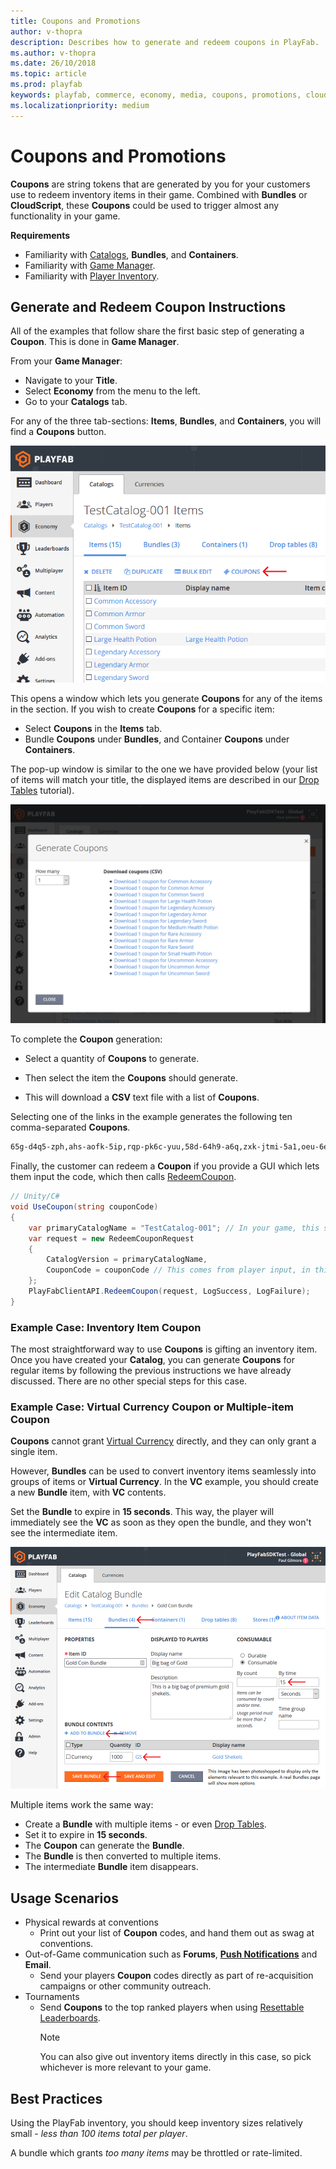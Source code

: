 ```yaml
---
title: Coupons and Promotions
author: v-thopra
description: Describes how to generate and redeem coupons in PlayFab.
ms.author: v-thopra
ms.date: 26/10/2018
ms.topic: article
ms.prod: playfab
keywords: playfab, commerce, economy, media, coupons, promotions, cloudscript
ms.localizationpriority: medium
---
```


# Coupons and Promotions

**Coupons** are string tokens that are generated by you for your customers use to redeem inventory items in their game. Combined with **Bundles** or **CloudScript**, these **Coupons** could be used to trigger almost any functionality in your game.

**Requirements**

- Familiarity with [Catalogs](../items/catalogs.md), **Bundles**, and **Containers**.
- Familiarity with [Game Manager](../../config/gamemanager/quickstart.md).
- Familiarity with [Player Inventory](../../data/playerdata/player-inventory.md).

## Generate and Redeem Coupon Instructions

All of the examples that follow share the first basic step of generating a **Coupon**. This is done in **Game Manager**.

From your **Game Manager**:

- Navigate to your **Title**.
- Select **Economy** from the menu to the left.
- Go to your **Catalogs** tab.

For any of the three tab-sections: **Items**, **Bundles**, and **Containers**, you will find a **Coupons** button.

![Game Manager - Economy - Catalog Items - Coupons button](media/tutorials/game-manager-catalog-items-coupon-button.png)  

This opens a window which lets you generate **Coupons** for any of the items in the section. If you wish to create **Coupons** for a specific item:

- Select **Coupons** in the **Items** tab.
- Bundle **Coupons** under **Bundles**, and Container **Coupons** under **Containers**.

The pop-up window is similar to the one we have provided below (your list of items will match your title, the displayed items are described in our [Drop Tables](../items/drop-tables.md) tutorial).

![Game Manager - Generate Coupons](media/tutorials/game-manager-generate-coupons.png)  

To complete the **Coupon** generation:

- Select a quantity of **Coupons** to generate.

- Then select the item the **Coupons** should generate. 
- This will download a **CSV** text file with a list of **Coupons**.

Selecting one of the links in the example generates the following ten comma-separated **Coupons**.

```xml
65g-d4q5-zph,ahs-aofk-5ip,rqp-pk6c-yuu,58d-64h9-a6q,zxk-jtmi-5a1,oeu-6e4z-365,mfy-euhb-qj3,ru9-r1ux-wzy,shj-54cm-5oh,719-7hxc-pzz
```

Finally, the customer can redeem a **Coupon** if you provide a GUI which lets them input the code, which then calls [RedeemCoupon](xref:titleid.playfabapi.com.client.playeritemmanagement.redeemcoupon).

```csharp
// Unity/C#
void UseCoupon(string couponCode)
{
    var primaryCatalogName = "TestCatalog-001"; // In your game, this should just be a constant matching your primary catalog
    var request = new RedeemCouponRequest
    {
        CatalogVersion = primaryCatalogName,
        CouponCode = couponCode // This comes from player input, in this case, one of the coupon codes generated above
    };
    PlayFabClientAPI.RedeemCoupon(request, LogSuccess, LogFailure);
}
```

### Example Case: Inventory Item Coupon

The most straightforward way to use **Coupons** is gifting an inventory item. Once you have created your **Catalog**, you can generate **Coupons** for regular items by following the previous instructions we have already discussed. There are no other special steps for this case.

### Example Case: Virtual Currency Coupon **or**  Multiple-item Coupon

**Coupons** cannot grant [Virtual Currency](currencies.md) directly, and they can only grant a single item.

However, **Bundles** can be used to convert inventory items seamlessly into groups of items or **Virtual Currency**. In the **VC** example, you should create a new **Bundle** item, with **VC** contents.

Set the **Bundle** to expire in **15 seconds**. This way, the player will immediately see the **VC** as soon as they open the bundle, and they won't see the intermediate item.

![Game Manager - Economy - Edit Catalog Bundle](media/tutorials/game-manager-economy-edit-catalog-bundle.png)  

Multiple items work the same way:

- Create a **Bundle** with multiple items - or even [Drop Tables](../items/drop-tables.md).
- Set it to expire in **15 seconds**.
- The **Coupon** can generate the **Bundle**.
- The **Bundle** is then converted to multiple items.
- The intermediate **Bundle** item disappears.

## Usage Scenarios

- Physical rewards at conventions
  - Print out your list of **Coupon** codes, and hand them out as swag at conventions.
- Out-of-Game communication such as **Forums**, **[Push Notifications](../../engagement/push-notifications/quickstart.md)** and **Email**.
  - Send your players **Coupon** codes directly as part of re-acquisition campaigns or other community outreach.
- Tournaments
  - Send **Coupons** to the top ranked players when using [Resettable Leaderboards](../../social/tournaments-leaderboards/using-resettable-statistics-and-leaderboards.md).
    > [!NOTE]
    > You can also give out inventory items directly in this case, so pick whichever is more relevant to your game.

## Best Practices

Using the PlayFab inventory, you should keep inventory sizes relatively small - *less than 100 items total per player*.

A bundle which grants *too many items* may be throttled or rate-limited.
